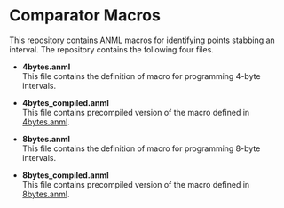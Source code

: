 # Comparator Macros

This repository contains ANML macros for identifying points stabbing an interval. The repository contains the following four files.

* **4bytes.anml**  
This file contains the definition of macro for programming 4-byte intervals.

* **4bytes_compiled.anml**  
This file contains precompiled version of the macro defined in [4bytes.anml](4bytes.anml).

* **8bytes.anml**  
This file contains the definition of macro for programming 8-byte intervals.

* **8bytes_compiled.anml**  
This file contains precompiled version of the macro defined in [8bytes.anml](8bytes.anml).
